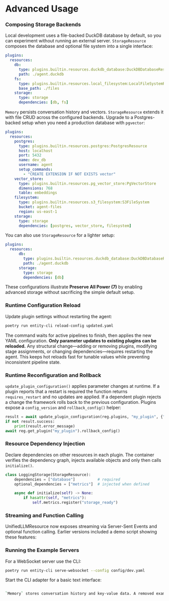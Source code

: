 # Advanced Usage

### Composing Storage Backends

Local development uses a file-backed DuckDB database by default, so you can
experiment without running an external server. `StorageResource` composes the
database and optional file system into a single interface:

```yaml
plugins:
  resources:
    db:
      type: plugins.builtin.resources.duckdb_database:DuckDBDatabaseResource
      path: ./agent.duckdb
    fs:
      type: plugins.builtin.resources.local_filesystem:LocalFileSystemResource
      base_path: ./files
    storage:
      type: storage
      dependencies: [db, fs]
```

`Memory` persists conversation history and vectors. `StorageResource` extends it with file CRUD across the configured backends.
Upgrade to a Postgres-backed setup when you need a production database with `pgvector`:
```yaml
plugins:
  resources:
    postgres:
      type: plugins.builtin.resources.postgres:PostgresResource
      host: localhost
      port: 5432
      name: dev_db
      username: agent
      setup_commands:
        - "CREATE EXTENSION IF NOT EXISTS vector"
    vector_store:
      type: plugins.builtin.resources.pg_vector_store:PgVectorStore
      dimensions: 768
      table: embeddings
    filesystem:
      type: plugins.builtin.resources.s3_filesystem:S3FileSystem
      bucket: agent-files
      region: us-east-1
    storage:
      type: storage
      dependencies: [postgres, vector_store, filesystem]
```


You can also use `StorageResource` for a lighter setup:

```yaml
plugins:
  resources:
      db:
        type: plugins.builtin.resources.duckdb_database:DuckDBDatabaseResource
        path: ./agent.duckdb
      storage:
        type: storage
        dependencies: [db]
```

These configurations illustrate **Preserve All Power (7)** by enabling
advanced storage without sacrificing the simple default setup.

### Runtime Configuration Reload

Update plugin settings without restarting the agent:

```bash
poetry run entity-cli reload-config updated.yaml
```

The command waits for active pipelines to finish, then applies the new YAML
configuration. **Only parameter updates to existing plugins can be reloaded.**
Any structural change—adding or removing plugins, modifying stage assignments, or
changing dependencies—requires restarting the agent. This keeps hot reloads fast
for tunable values while preventing inconsistent pipeline state.


### Runtime Reconfiguration and Rollback

`update_plugin_configuration()` applies parameter changes at runtime. If a
plugin reports that a restart is required the function returns
`requires_restart` and no updates are applied. If a dependent plugin rejects a
change the framework rolls back to the previous configuration. Plugins expose a
`config_version` and `rollback_config()` helper:

```python
result = await update_plugin_configuration(reg.plugins, "my_plugin", {"value": 2})
if not result.success:
    print(result.error_message)
await reg.get_plugin("my_plugin").rollback_config()
```

### Resource Dependency Injection

Declare dependencies on other resources in each plugin. The container verifies
the dependency graph, injects available objects and only then calls
`initialize()`.

```python
class LoggingStorage(StorageResource):
    dependencies = ["database"]          # required
    optional_dependencies = ["metrics"]  # injected when defined

    async def initialize(self) -> None:
        if hasattr(self, "metrics"):
            self.metrics.register("storage_ready")
```

### Streaming and Function Calling

UnifiedLLMResource now exposes streaming via Server-Sent Events and optional
function calling. Earlier versions included a demo script showing these
features:


### Running the Example Servers

For a WebSocket server use the CLI:

```bash
poetry run entity-cli serve-websocket --config config/dev.yaml
```

Start the CLI adapter for a basic text interface:

```bash

`Memory` stores conversation history and key-value data. A removed example demonstrated a simple in-memory cache.
